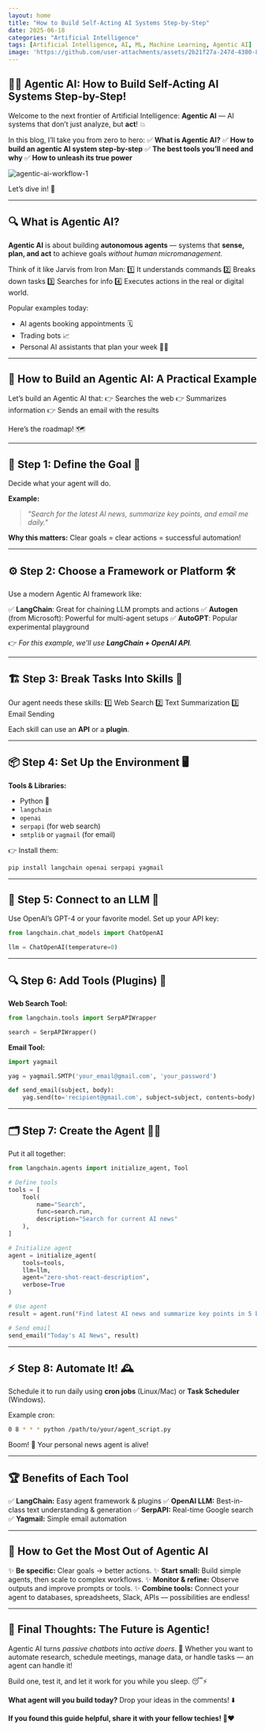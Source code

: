 ```yaml
---
layout: home
title: "How to Build Self-Acting AI Systems Step-by-Step"
date: 2025-06-18
categories: "Artificial Intelligence"
tags: [Artificial Intelligence, AI, ML, Machine Learning, Agentic AI]
image: 'https://github.com/user-attachments/assets/2b21f27a-247d-4380-8ca8-f6a9a0929d7e'
---
```


## 🤖✨ **Agentic AI: How to Build Self-Acting AI Systems Step-by-Step!**

Welcome to the next frontier of Artificial Intelligence: **Agentic AI** — AI systems that don’t just analyze, but **act**! 💥

In this blog, I’ll take you from zero to hero:
✅ **What is Agentic AI?**
✅ **How to build an agentic AI system step-by-step**
✅ **The best tools you’ll need and why**
✅ **How to unleash its true power**

![agentic-ai-workflow-1](https://github.com/user-attachments/assets/2b21f27a-247d-4380-8ca8-f6a9a0929d7e)

Let’s dive in! 🚀

---

## 🔍 **What is Agentic AI?**

**Agentic AI** is about building **autonomous agents** — systems that **sense, plan, and act** to achieve goals *without human micromanagement*.

Think of it like Jarvis from Iron Man:
1️⃣ It understands commands
2️⃣ Breaks down tasks
3️⃣ Searches for info
4️⃣ Executes actions in the real or digital world.

Popular examples today:

* AI agents booking appointments 🗓️
* Trading bots 📈
* Personal AI assistants that plan your week 🧑‍💻

---

## 🧩 **How to Build an Agentic AI: A Practical Example**

Let’s build an Agentic AI that:
👉 Searches the web
👉 Summarizes information
👉 Sends an email with the results

Here’s the roadmap! 🗺️

---

## 🚦 **Step 1: Define the Goal 🎯**

Decide what your agent will do.

**Example:**

> *"Search for the latest AI news, summarize key points, and email me daily."*

**Why this matters:**
Clear goals = clear actions = successful automation!

---

## ⚙️ **Step 2: Choose a Framework or Platform 🛠️**

Use a modern Agentic AI framework like:

✅ **LangChain**: Great for chaining LLM prompts and actions
✅ **Autogen** (from Microsoft): Powerful for multi-agent setups
✅ **AutoGPT**: Popular experimental playground

👉 *For this example, we’ll use **LangChain + OpenAI API**.*

---

## 🏗️ **Step 3: Break Tasks Into Skills 🧩**

Our agent needs these skills:
1️⃣ Web Search
2️⃣ Text Summarization
3️⃣ Email Sending

Each skill can use an **API** or a **plugin**.

---

## 📦 **Step 4: Set Up the Environment 🖥️**

**Tools & Libraries:**

* Python 🐍
* `langchain`
* `openai`
* `serpapi` (for web search)
* `smtplib` or `yagmail` (for email)

👉 Install them:

```bash
pip install langchain openai serpapi yagmail
```

---

## 🔑 **Step 5: Connect to an LLM 🤖**

Use OpenAI’s GPT-4 or your favorite model.
Set up your API key:

```python
from langchain.chat_models import ChatOpenAI

llm = ChatOpenAI(temperature=0)
```

---

## 🔍 **Step 6: Add Tools (Plugins) 🧰**

**Web Search Tool:**

```python
from langchain.tools import SerpAPIWrapper

search = SerpAPIWrapper()
```

**Email Tool:**

```python
import yagmail

yag = yagmail.SMTP('your_email@gmail.com', 'your_password')

def send_email(subject, body):
    yag.send(to='recipient@gmail.com', subject=subject, contents=body)
```

---

## 🗂️ **Step 7: Create the Agent 🧙‍♂️**

Put it all together:

```python
from langchain.agents import initialize_agent, Tool

# Define tools
tools = [
    Tool(
        name="Search",
        func=search.run,
        description="Search for current AI news"
    ),
]

# Initialize agent
agent = initialize_agent(
    tools=tools,
    llm=llm,
    agent="zero-shot-react-description",
    verbose=True
)

# Use agent
result = agent.run("Find latest AI news and summarize key points in 5 bullet points.")

# Send email
send_email("Today's AI News", result)
```

---

## ⚡ **Step 8: Automate It! 🕰️**

Schedule it to run daily using **cron jobs** (Linux/Mac) or **Task Scheduler** (Windows).

Example cron:

```bash
0 8 * * * python /path/to/your/agent_script.py
```

Boom! 🚀 Your personal news agent is alive!

---

## 🏆 **Benefits of Each Tool**

✅ **LangChain:** Easy agent framework & plugins
✅ **OpenAI LLM:** Best-in-class text understanding & generation
✅ **SerpAPI:** Real-time Google search
✅ **Yagmail:** Simple email automation

---

## 🧠 **How to Get the Most Out of Agentic AI**

✨ **Be specific:** Clear goals → better actions.
✨ **Start small:** Build simple agents, then scale to complex workflows.
✨ **Monitor & refine:** Observe outputs and improve prompts or tools.
✨ **Combine tools:** Connect your agent to databases, spreadsheets, Slack, APIs — possibilities are endless!

---

## 🎉 **Final Thoughts: The Future is Agentic!**

Agentic AI turns *passive chatbots* into *active doers*. 🤝
Whether you want to automate research, schedule meetings, manage data, or handle tasks — an agent can handle it!

Build one, test it, and let it work for you while you sleep. 😴⚡

**What agent will you build today?** Drop your ideas in the comments! ⬇️

**If you found this guide helpful, share it with your fellow techies! 🚀❤️**
